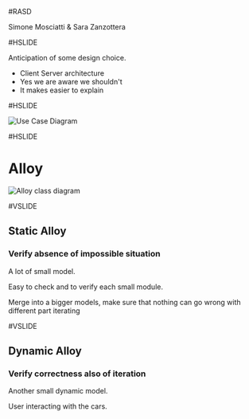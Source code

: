 #RASD

Simone Mosciatti & Sara Zanzottera

#HSLIDE

Anticipation of some design choice.
* Client Server architecture
* Yes we are aware we shouldn't
* It makes easier to explain

#HSLIDE

![Use Case Diagram](UML/UseCaseDiagram.png)

#HSLIDE

# Alloy

![Alloy class diagram](UML/ClassDiagram.png)

#VSLIDE	

## Static Alloy

### Verify absence of impossible situation

A lot of small model.

Easy to check and to verify each small module.

Merge into a bigger models, make sure that nothing can go wrong with different part iterating

#VSLIDE

## Dynamic Alloy

### Verify correctness also of iteration

Another small dynamic model.

User interacting with the cars.


